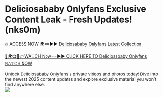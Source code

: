 # Deliciosababy Onlyfans Exclusive Content Leak - Fresh Updates! (nks0m)

🔥 ACCESS NOW 🌍==►► <a href="https://tinyurl.com/kvy9nzfs" rel="nofollow">Deliciosababy Onlyfans Latest Collection</a>
<br><br>
[🔴🌍📺📱👉WA𝚃CH Now==►► CLICK HERE TO Deliciosababy Onlyfans 𝚆𝙰𝚃𝙲𝙷 NOW](https://tinyurl.com/kvy9nzfs)
<br><br>
Unlock Deliciosababy Onlyfans's private videos and photos today! Dive into the newest 2025 content updates and explore exclusive material you won’t find anywhere else.
<br>
<a href="https://tinyurl.com/kvy9nzfs" rel="nofollow" data-target="animated-image.originalLink"><img src="https://camo.githubusercontent.com/8a4f000d20f83aca3bf7ec5f350d767afa0574a8a352519fd8cfa583a6f93a33/68747470733a2f2f692e696d6775722e636f6d2f644a486b345a712e676966" data-canonical-src="https://i.imgur.com/dJHk4Zq.gif" style="max-width: 100%; display: inline-block;" data-target="animated-image.originalImage"></a>
<br>
